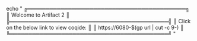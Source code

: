 
echo "
╔═══════════════════════════════════════════╗
║ Welcome to Artifact 2                     ║
╠═══════════════════════════════════════════╣
║  Click on the below link to view coqide:  ║
║  https://6080-$(gp url | cut -c 9-)       ║
╚═══════════════════════════════════════════╝
"
